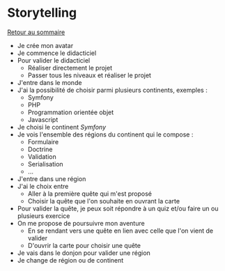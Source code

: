 # Storytelling

[Retour au sommaire](index.md)

* Je crée mon avatar
* Je commence le didacticiel
* Pour valider le didacticiel
  * Réaliser directement le projet
  * Passer tous les niveaux et réaliser le projet
* J'entre dans le monde
* J'ai la possibilité de choisir parmi plusieurs continents, exemples :
  * Symfony
  * PHP
  * Programmation orientée objet
  * Javascript
* Je choisi le continent *Symfony*
* Je vois l'ensemble des régions du continent qui le compose :
  * Formulaire
  * Doctrine
  * Validation
  * Serialisation
  * ...
* J'entre dans une région
* J'ai le choix entre 
  * Aller à la première quête qui m'est proposé
  * Choisir la quête que l'on souhaite en ouvrant la carte
* Pour valider la quête, je peux soit répondre à un quiz et/ou faire un ou plusieurs exercice
* On me propose de poursuivre mon aventure
  * En se rendant vers une quête en lien avec celle que l'on vient de valider
  * D'ouvrir la carte pour choisir une quête
* Je vais dans le donjon pour valider une région
* Je change de région ou de continent
